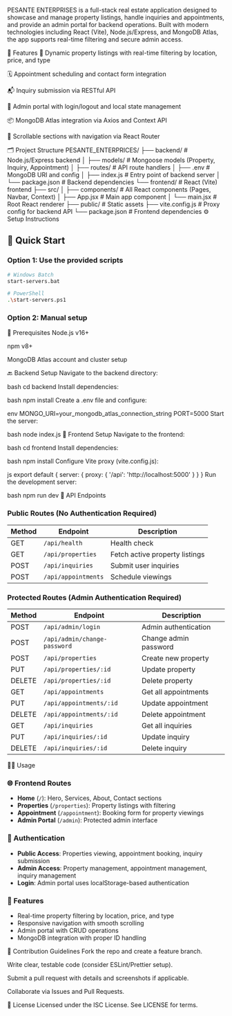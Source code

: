 PESANTE ENTERPRISES is a full-stack real estate application designed to showcase and manage property listings, handle inquiries and appointments, and provide an admin portal for backend operations. Built with modern technologies including React (Vite), Node.js/Express, and MongoDB Atlas, the app supports real-time filtering and secure admin access.

🌟 Features
🔎 Dynamic property listings with real-time filtering by location, price, and type

🗓️ Appointment scheduling and contact form integration

📬 Inquiry submission via RESTful API

🔐 Admin portal with login/logout and local state management

📦 MongoDB Atlas integration via Axios and Context API

🎯 Scrollable sections with navigation via React Router

🗂️ Project Structure
PESANTE_ENTERPRICES/
├── backend/               # Node.js/Express backend
│   ├── models/            # Mongoose models (Property, Inquiry, Appointment)
│   ├── routes/            # API route handlers
│   ├── .env               # MongoDB URI and config
│   ├── index.js           # Entry point of backend server
│   └── package.json       # Backend dependencies
└── frontend/              # React (Vite) frontend
    ├── src/
    │   ├── components/    # All React components (Pages, Navbar, Context)
    │   ├── App.jsx        # Main app component
    │   └── main.jsx       # Root React renderer
    ├── public/            # Static assets
    ├── vite.config.js     # Proxy config for backend API
    └── package.json       # Frontend dependencies
⚙️ Setup Instructions

## 🚀 Quick Start

### Option 1: Use the provided scripts
```bash
# Windows Batch
start-servers.bat

# PowerShell
.\start-servers.ps1
```

### Option 2: Manual setup
🧩 Prerequisites
Node.js v16+

npm v8+

MongoDB Atlas account and cluster setup

🔙 Backend Setup
Navigate to the backend directory:

bash
cd backend
Install dependencies:

bash
npm install
Create a .env file and configure:

env
MONGO_URI=your_mongodb_atlas_connection_string
PORT=5000
Start the server:

bash
node index.js
🎨 Frontend Setup
Navigate to the frontend:

bash
cd frontend
Install dependencies:

bash
npm install
Configure Vite proxy (vite.config.js):

js
export default {
  server: {
    proxy: {
      '/api': 'http://localhost:5000'
    }
  }
}
Run the development server:

bash
npm run dev
📡 API Endpoints

### Public Routes (No Authentication Required)
| Method | Endpoint | Description |
|--------|----------|-------------|
| GET | `/api/health` | Health check |
| GET | `/api/properties` | Fetch active property listings |
| POST | `/api/inquiries` | Submit user inquiries |
| POST | `/api/appointments` | Schedule viewings |

### Protected Routes (Admin Authentication Required)
| Method | Endpoint | Description |
|--------|----------|-------------|
| POST | `/api/admin/login` | Admin authentication |
| POST | `/api/admin/change-password` | Change admin password |
| POST | `/api/properties` | Create new property |
| PUT | `/api/properties/:id` | Update property |
| DELETE | `/api/properties/:id` | Delete property |
| GET | `/api/appointments` | Get all appointments |
| PUT | `/api/appointments/:id` | Update appointment |
| DELETE | `/api/appointments/:id` | Delete appointment |
| GET | `/api/inquiries` | Get all inquiries |
| PUT | `/api/inquiries/:id` | Update inquiry |
| DELETE | `/api/inquiries/:id` | Delete inquiry |

👨‍💻 Usage

### 🌐 Frontend Routes
- **Home** (`/`): Hero, Services, About, Contact sections
- **Properties** (`/properties`): Property listings with filtering
- **Appointment** (`/appointment`): Booking form for property viewings
- **Admin Portal** (`/admin`): Protected admin interface

### 🔐 Authentication
- **Public Access**: Properties viewing, appointment booking, inquiry submission
- **Admin Access**: Property management, appointment management, inquiry management
- **Login**: Admin portal uses localStorage-based authentication

### 🎯 Features
- Real-time property filtering by location, price, and type
- Responsive navigation with smooth scrolling
- Admin portal with CRUD operations
- MongoDB integration with proper ID handling

👥 Contribution Guidelines
Fork the repo and create a feature branch.

Write clear, testable code (consider ESLint/Prettier setup).

Submit a pull request with details and screenshots if applicable.

Collaborate via Issues and Pull Requests.

📄 License
Licensed under the ISC License. See LICENSE for terms.
